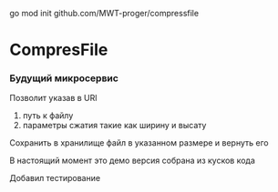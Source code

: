 go mod init github.com/MWT-proger/compressfile

# CompresFile 

### Будущий микросервис
Позволит указав в URl 
1. путь к файлу 
2. параметры сжатия такие как ширину и высату

Сохранить в хранилище файл в указанном размере и вернуть его

В настоящий момент это демо версия собрана из кусков кода

Добавил тестирование